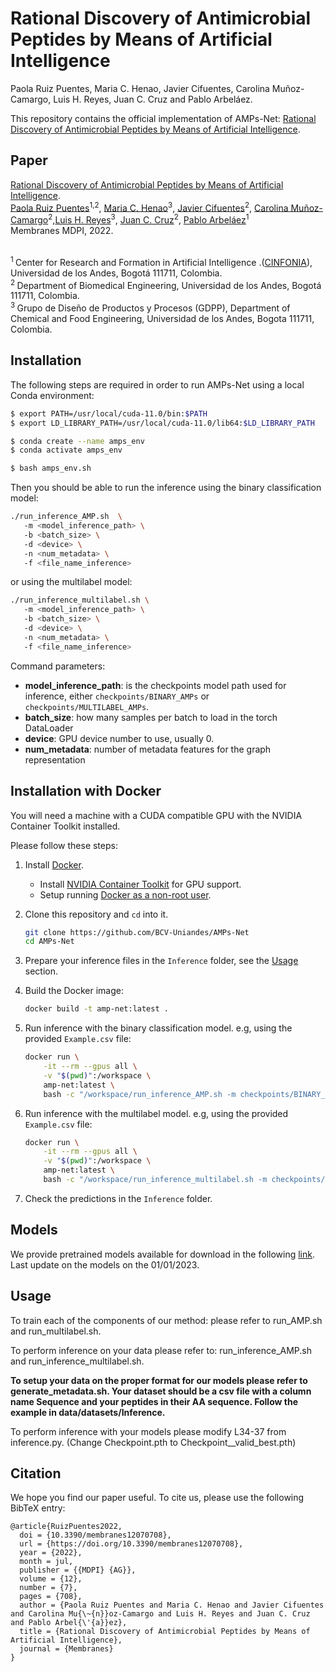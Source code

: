 # Rational Discovery of Antimicrobial Peptides by Means of Artificial Intelligence

Paola Ruiz Puentes, Maria C. Henao, Javier Cifuentes, Carolina Muñoz-Camargo, Luis H. Reyes, Juan C. Cruz  and Pablo Arbeláez.

This repository contains the official implementation of AMPs-Net: [Rational Discovery of Antimicrobial Peptides by Means of Artificial Intelligence](https://www.mdpi.com/2077-0375/12/7/708/htm). 

## Paper

[Rational Discovery of Antimicrobial Peptides by Means of Artificial Intelligence](https://www.mdpi.com/2077-0375/12/7/708/htm).<br/>
[Paola Ruiz Puentes](https://paolaruizp.github.io)<sup>1,2</sup>, [Maria C. Henao](https://www.researchgate.net/profile/Maria-Henao-18)<sup>3</sup>, [Javier Cifuentes](https://scholar.google.com/citations?user=JpVIbNsAAAAJ&hl=es&oi=ao)<sup>2</sup>, [Carolina Muñoz-Camargo](https://scholar.google.com/citations?user=dOIitb4AAAAJ&hl=es&oi=ao)<sup>2</sup>,[Luis H. Reyes](https://scholar.google.com/citations?user=2vO8IrIAAAAJ&hl=es&oi=ao)<sup>3</sup>, [Juan C. Cruz](https://scholar.google.com/citations?user=k--wE0YAAAAJ&hl=es&oi=ao)<sup>2</sup>, [Pablo Arbeláez](https://scholar.google.com.co/citations?user=k0nZO90AAAAJ&hl=en)<sup>1</sup><br/>
Membranes MDPI, 2022.<br><br>

<sup>1 </sup> Center  for  Research  and  Formation  in  Artificial  Intelligence .([CINFONIA](https://cinfonia.uniandes.edu.co/)),  Universidad  de  los  Andes,  Bogotá 111711, Colombia. <br/>
<sup>2 </sup> Department  of  Biomedical  Engineering,  Universidad  de  los  Andes,  Bogotá 111711, Colombia.<br/>
<sup>3 </sup> Grupo de Diseño de Productos y Procesos (GDPP), Department of Chemical and Food Engineering, Universidad de los Andes, Bogota 111711, Colombia.<br/>

## Installation

The following steps are required in order to run AMPs-Net using a local Conda environment:<br />

```bash
$ export PATH=/usr/local/cuda-11.0/bin:$PATH 
$ export LD_LIBRARY_PATH=/usr/local/cuda-11.0/lib64:$LD_LIBRARY_PATH 

$ conda create --name amps_env 
$ conda activate amps_env 

$ bash amps_env.sh
```

Then you should be able to run the inference using the binary classification model:
 ```bash
./run_inference_AMP.sh  \ 
    -m <model_inference_path> \ 
    -b <batch_size> \ 
    -d <device> \ 
    -n <num_metadata> \ 
    -f <file_name_inference>
```

or using the multilabel model:

 ```bash
./run_inference_multilabel.sh \ 
    -m <model_inference_path> \ 
    -b <batch_size> \ 
    -d <device> \ 
    -n <num_metadata> \ 
    -f <file_name_inference>
```

Command parameters:

- **model_inference_path**: is the checkpoints model path used for inference, either `checkpoints/BINARY_AMPs` or `checkpoints/MULTILABEL_AMPs`.
- **batch_size**:  how many samples per batch to load in the torch DataLoader
- **device**: GPU device number to use, usually 0.
- **num_metadata**: number of metadata features for the graph representation

## Installation with Docker

You will need a machine with a CUDA compatible GPU with the NVIDIA Container Toolkit installed.

Please follow these steps:

1.  Install [Docker](https://www.docker.com/).
    *   Install
        [NVIDIA Container Toolkit](https://docs.nvidia.com/datacenter/cloud-native/container-toolkit/install-guide.html)
        for GPU support.
    *   Setup running
        [Docker as a non-root user](https://docs.docker.com/engine/install/linux-postinstall/#manage-docker-as-a-non-root-user).

2.  Clone this repository and `cd` into it.

    ```bash
    git clone https://github.com/BCV-Uniandes/AMPs-Net
    cd AMPs-Net
    ```

3. Prepare your inference files in the `Inference` folder, see the [Usage](#Usage) section.

4. Build the Docker image:

    ```bash
    docker build -t amp-net:latest .
    ```

5. Run inference with the binary classification model. e.g, using the provided `Example.csv` file:

    ```bash
    docker run \
        -it --rm --gpus all \
        -v "$(pwd)":/workspace \
        amp-net:latest \
        bash -c "/workspace/run_inference_AMP.sh -m checkpoints/BINARY_AMPs -b 4 -d 0 -n 8 -f Example.csv"
    ```

6. Run inference with the multilabel model. e.g, using the provided `Example.csv` file:

    ```bash
    docker run \
        -it --rm --gpus all \
        -v "$(pwd)":/workspace \
        amp-net:latest \
        bash -c "/workspace/run_inference_multilabel.sh -m checkpoints/MULTILABEL_AMPs -b 4 -d 0 -n 8 -f Example.csv"
    ```

7. Check the predictions in the `Inference` folder.

## Models
We provide pretrained models available for download in the following [link](http://157.253.243.19/AMPs-Net/).
Last update on the models on the 01/01/2023.

## Usage
To train each of the components of our method: please refer to run_AMP.sh and run_multilabel.sh.

To perform inference on your data please refer to: run_inference_AMP.sh and run_inference_multilabel.sh.

**To setup your data on the proper format for our models please refer to generate_metadata.sh. Your dataset should be a csv file with a column name Sequence and your peptides in their AA sequence. Follow the example in data/datasets/Inference.**

To perform inference with your models please modify L34-37 from inference.py. (Change Checkpoint.pth to Checkpoint__valid_best.pth)

## Citation

We hope you find our paper useful. To cite us, please use the following BibTeX entry:

```
@article{RuizPuentes2022,
  doi = {10.3390/membranes12070708},
  url = {https://doi.org/10.3390/membranes12070708},
  year = {2022},
  month = jul,
  publisher = {{MDPI} {AG}},
  volume = {12},
  number = {7},
  pages = {708},
  author = {Paola Ruiz Puentes and Maria C. Henao and Javier Cifuentes and Carolina Mu{\~{n}}oz-Camargo and Luis H. Reyes and Juan C. Cruz and Pablo Arbel{\'{a}}ez},
  title = {Rational Discovery of Antimicrobial Peptides by Means of Artificial Intelligence},
  journal = {Membranes}
}
```

